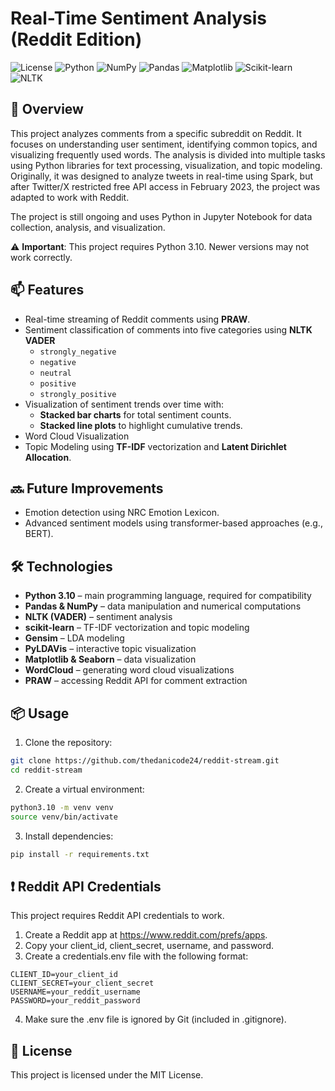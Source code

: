 # Real-Time Sentiment Analysis (Reddit Edition)

![License](https://img.shields.io/badge/license-MIT-green)
![Python](https://img.shields.io/badge/Python-3.10-blue?logo=python&logoColor=white)
![NumPy](https://img.shields.io/badge/NumPy-2.2.6-blue?logo=NumPy&logoColor=white)
![Pandas](https://img.shields.io/badge/Pandas-2.3.1-lightblue?logo=pandas&logoColor=white)
![Matplotlib](https://img.shields.io/badge/Matplotlib-3.10.5-orange?logo=matplotlib&logoColor=white)
![Scikit-learn](https://img.shields.io/badge/Scikit--learn-1.7.1-yellow?logo=scikitlearn&logoColor=black)
![NLTK](https://img.shields.io/badge/NLTK-3.9.1-lightgrey?logo=nltk&logoColor=black)

## 📌 Overview
This project analyzes comments from a specific subreddit on Reddit. It focuses on understanding user sentiment, identifying common topics, and visualizing frequently used words. The analysis is divided into multiple tasks using Python libraries for text processing, visualization, and topic modeling.
Originally, it was designed to analyze tweets in real-time using Spark, but after Twitter/X restricted free API access in February 2023, the project was adapted to work with Reddit.

The project is still ongoing and uses Python in Jupyter Notebook for data collection, analysis, and visualization.

⚠️ **Important**: This project requires Python 3.10. Newer versions may not work correctly.

## 📫 Features
- Real-time streaming of Reddit comments using **PRAW**.
- Sentiment classification of comments into five categories using **NLTK VADER**
  - `strongly_negative`
  - `negative`
  - `neutral`
  - `positive`
  - `strongly_positive`
- Visualization of sentiment trends over time with:
  - **Stacked bar charts** for total sentiment counts.
  - **Stacked line plots** to highlight cumulative trends.
- Word Cloud Visualization
- Topic Modeling using **TF-IDF** vectorization and **Latent Dirichlet Allocation**.

## 🔜 Future Improvements
- Emotion detection using NRC Emotion Lexicon.
- Advanced sentiment models using transformer-based approaches (e.g., BERT).

## 🛠 Technologies
- **Python 3.10** – main programming language, required for compatibility  
- **Pandas & NumPy** – data manipulation and numerical computations  
- **NLTK (VADER)** – sentiment analysis  
- **scikit-learn** – TF-IDF vectorization and topic modeling  
- **Gensim** – LDA modeling  
- **PyLDAVis** – interactive topic visualization  
- **Matplotlib & Seaborn** – data visualization  
- **WordCloud** – generating word cloud visualizations  
- **PRAW** – accessing Reddit API for comment extraction  

## 📦 Usage
1. Clone the repository:
```bash
git clone https://github.com/thedanicode24/reddit-stream.git
cd reddit-stream
```

2. Create a virtual environment:
```bash
python3.10 -m venv venv
source venv/bin/activate
```

3. Install dependencies:

```bash
pip install -r requirements.txt
```

## ❗️ Reddit API Credentials
This project requires Reddit API credentials to work.
1. Create a Reddit app at https://www.reddit.com/prefs/apps.
2. Copy your client_id, client_secret, username, and password.
3. Create a credentials.env file with the following format:
```init
CLIENT_ID=your_client_id
CLIENT_SECRET=your_client_secret
USERNAME=your_reddit_username
PASSWORD=your_reddit_password
```
4. Make sure the .env file is ignored by Git (included in .gitignore).

## 📜 License
This project is licensed under the MIT License.
